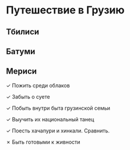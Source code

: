 # Путешествие в Грузию

## Тбилиси

## Батуми

## Мериси
&check; Пожить среди облаков

&check; Забыть о суете

&check; Побыть внутри быта грузинской семьи

&check; Выучить их национальный танец

&check; Поесть хачапури и хинкали. Сравнить. 

&cross; Быть готовыми к живности